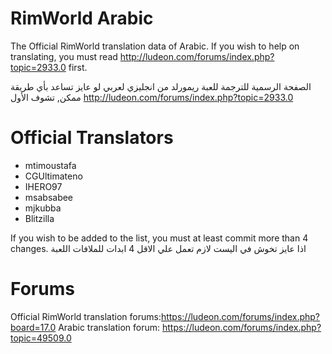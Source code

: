 RimWorld Arabic
===========

The Official RimWorld translation data of Arabic.
If you wish to help on translating, you must read http://ludeon.com/forums/index.php?topic=2933.0 first.

الصفحة الرسمية للترجمة للعبة ريمورلد من انجليزي لعربي
لو عايز تساعد بأي طريقة ممكن, تشوف الأول 
http://ludeon.com/forums/index.php?topic=2933.0

# Official Translators


* mtimoustafa
* CGUltimateno
* IHERO97
* msabsabee
* mjkubba
* Blitzilla

If you wish to be added to the list, you must at least commit more than 4 changes.
اذا عايز تخوش في اليست لازم تعمل علي الاقل 4 ابدات للملافات اللعبة
# Forums

Official RimWorld translation forums:https://ludeon.com/forums/index.php?board=17.0
Arabic translation forum: https://ludeon.com/forums/index.php?topic=49509.0


